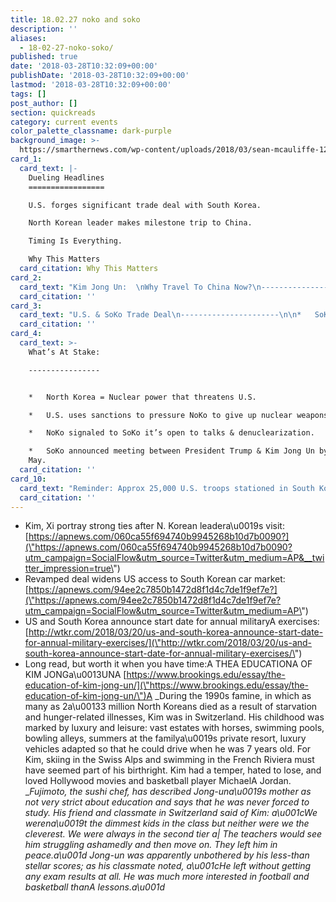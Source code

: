 ```yaml
---
title: 18.02.27 noko and soko
description: ''
aliases:
  - 18-02-27-noko-soko/
published: true
date: '2018-03-28T10:32:09+00:00'
publishDate: '2018-03-28T10:32:09+00:00'
lastmod: '2018-03-28T10:32:09+00:00'
tags: []
post_author: []
section: quickreads
category: current events
color_palette_classname: dark-purple
background_image: >-
  https://smarthernews.com/wp-content/uploads/2018/03/sean-mcauliffe-12854-unsplash-scaled.jpg
card_1:
  card_text: |-
    Dueling Headlines
    =================

    U.S. forges significant trade deal with South Korea.

    North Korean leader makes milestone trip to China.

    Timing Is Everything.

    Why This Matters
  card_citation: Why This Matters
card_2:
  card_text: "Kim Jong Un:  \nWhy Travel To China Now?\n---------------------------------------\n\n*   China remains North Koreaa\x19s ONE major ally. Arguably, without China, North Koreans would starve and freeze.\n*   Kim has meetings planned with SoKo President Moon Jae-in & President Trump in coming weeks.\n*   Show of unity as reports surface of a major trade pact between South Korea, and it’s ally, the U.S."
  card_citation: ''
card_3:
  card_text: "U.S. & SoKo Trade Deal\n----------------------\n\n*   SoKo to allow 25,000 more U.S. car imports – a 50% increase.\n*   U.S. to exempt South Korea from certain proposed steel tariffs, but will \\*still\\* restrict steel imports.\n*   **Bottom Line: Both countries walk away with a a\x1Cwin.a\x1D**\n*   P.S. Show of force not just economic. Joint annual military drills begin on Easter Sunday, April 1st."
  card_citation: ''
card_4:
  card_text: >-
    What’s At Stake:

    ----------------


    *   North Korea = Nuclear power that threatens U.S.

    *   U.S. uses sanctions to pressure NoKo to give up nuclear weapons program.

    *   NoKo signaled to SoKo it’s open to talks & denuclearization.

    *   SoKo announced meeting between President Trump & Kim Jong Un by end of
    May.
  card_citation: ''
card_10:
  card_text: "Reminder: Approx 25,000 U.S. troops stationed in South Korea. Interesting Fact: This maybe Kim Jong Una\x19s first foreign trip after taking power in 2011, but he actually attended school in Switzerland.\n\n[view sources](https://smarthernews.com/18-02-27-noko-soko/)"
  card_citation: ''
---
```

*   Kim, Xi portray strong ties after N. Korean leadera\\u0019s visit: [https://apnews.com/060ca55f694740b9945268b10d7b0090?](\"https://apnews.com/060ca55f694740b9945268b10d7b0090?utm_campaign=SocialFlow&utm_source=Twitter&utm_medium=AP&__twitter_impression=true\")
*   Revamped deal widens US access to South Korean car market: [https://apnews.com/94ee2c7850b1472d8f1d4c7de1f9ef7e?](\"https://apnews.com/94ee2c7850b1472d8f1d4c7de1f9ef7e?utm_campaign=SocialFlow&utm_source=Twitter&utm_medium=AP\")
*   US and South Korea announce start date for annual militaryA exercises: [http://wtkr.com/2018/03/20/us-and-south-korea-announce-start-date-for-annual-military-exercises/](\"http://wtkr.com/2018/03/20/us-and-south-korea-announce-start-date-for-annual-military-exercises/\")
*   Long read, but worth it when you have time:A THEA EDUCATIONA OF KIM JONGa\\u0013UNA [https://www.brookings.edu/essay/the-education-of-kim-jong-un/](\"https://www.brookings.edu/essay/the-education-of-kim-jong-un/\")A _During the 1990s famine, in which as many as 2a\\u00133 million North Koreans died as a result of starvation and hunger-related illnesses, Kim was in Switzerland. His childhood was marked by luxury and leisure: vast estates with horses, swimming pools, bowling alleys, summers at the familya\\u0019s private resort, luxury vehicles adapted so that he could drive when he was 7 years old. For Kim, skiing in the Swiss Alps and swimming in the French Riviera must have seemed part of his birthright. Kim had a temper, hated to lose, and loved Hollywood movies and basketball player MichaelA Jordan.  
    __Fujimoto, the sushi chef, has described Jong-una\\u0019s mother as not very strict about education and says that he was never forced to study. His friend and classmate in Switzerland said of Kim: a\\u001cWe werena\\u0019t the dimmest kids in the class but neither were we the cleverest. We were always in the second tier a| The teachers would see him struggling ashamedly and then move on. They left him in peace.a\\u001d Jong-un was apparently unbothered by his less-than stellar scores; as his classmate noted, a\\u001cHe left without getting any exam results at all. He was much more interested in football and basketball thanA lessons.a\\u001d_